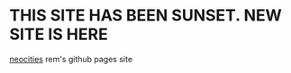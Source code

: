 # THIS SITE HAS BEEN SUNSET. NEW SITE IS HERE
[neocities](https://remalucard.neocities.org)
rem's github pages site
